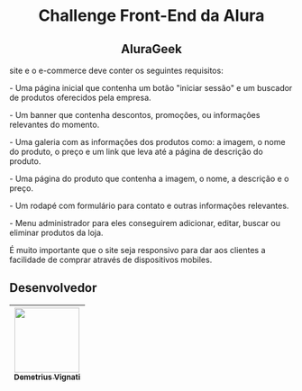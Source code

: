 <h1 align="center">Challenge Front-End da Alura</h1>
<h2 align="center">AluraGeek</h2>

<p>site e o e-commerce deve conter os seguintes requisitos:</p>

<p>- Uma página inicial que contenha um botão "iniciar sessão" e um buscador de produtos oferecidos pela empresa.</p>

<p>- Um banner que contenha descontos, promoções, ou informações relevantes do momento.</p>

<p>- Uma galeria com as informações dos produtos como: a imagem, o nome do produto, o preço e um link que leva até a página de descrição do produto.</p>

<p>- Uma página do produto que contenha a imagem, o nome, a descrição e o preço.</p>

<p>- Um rodapé com formulário para contato e outras informações relevantes.</p>

<p>- Menu administrador para eles conseguirem adicionar, editar, buscar ou eliminar produtos da loja.</p>

<p>É muito importante que o site seja responsivo para dar aos clientes a facilidade de comprar através de dispositivos mobiles.</p>

## Desenvolvedor

| [<img src="https://avatars.githubusercontent.com/u/22012261?s=400&v=4" width=115><br><sub>Demetrius Vignati</sub>](https://github.com/demetriusvas) |
| :---: |

